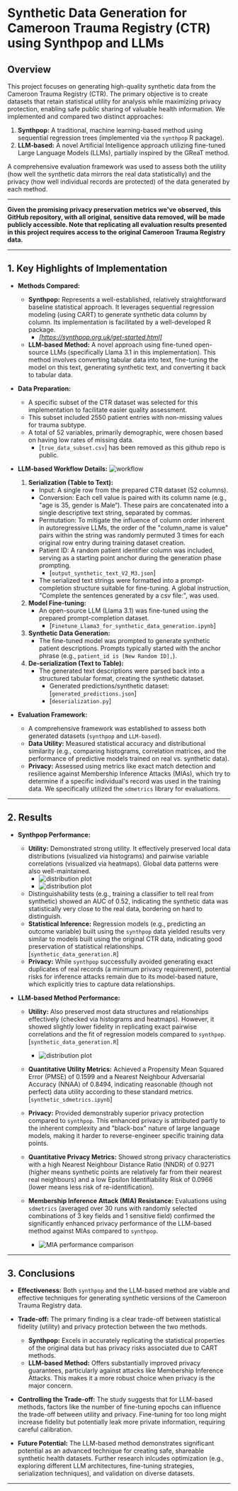 # Synthetic Data Generation for Cameroon Trauma Registry (CTR) using Synthpop and LLMs

## Overview

This project focuses on generating high-quality synthetic data from the Cameroon Trauma Registry (CTR). The primary objective is to create datasets that retain statistical utility for analysis while maximizing privacy protection, enabling safe public sharing of valuable health information. We implemented and compared two distinct approaches:

1.  **Synthpop:** A traditional, machine learning-based method using sequential regression trees (implemented via the `synthpop` R package).
2.  **LLM-based:** A novel Artificial Intelligence  approach utilizing fine-tuned Large Language Models (LLMs), partially inspired by the GReaT method.

A comprehensive evaluation framework was used to assess both the utility (how well the synthetic data mirrors the real data statistically) and the privacy (how well individual records are protected) of the data generated by each method.

---

**Given the promising privacy preservation metrics we've observed, this GitHub repository, with all original, sensitive data  removed, will be made publicly accessible. Note that replicating all evaluation results presented in this project requires access to the original Cameroon Trauma Registry data.**

---


## 1. Key Highlights of Implementation


* **Methods Compared:**
    * **Synthpop:** Represents a well-established, relatively straightforward baseline statistical approach. It leverages sequential regression modeling (using CART) to generate synthetic data column by column. Its implementation is facilitated by a well-developed R package.
        * _[https://synthpop.org.uk/get-started.html]_
    * **LLM-based Method:** A novel approach using fine-tuned open-source LLMs (specifically Llama 3.1 in this implementation). This method involves converting tabular data into text, fine-tuning the model on this text, generating synthetic text, and converting it back to tabular data.

* **Data Preparation:**
    * A specific subset of the CTR dataset was selected for this implementation to facilitate easier quality assessment.
    * This subset included 2550 patient entries with non-missing values for trauma subtype.
    * A total of 52 variables, primarily demographic, were chosen based on having low rates of missing data.
        * [`true_data_subset.csv`] has been removed as this github repo is public.

* **LLM-based Workflow Details:**
  ![workflow](./src/workflow.png)
    1.  **Serialization (Table to Text):**
        * Input: A single row from the prepared CTR dataset (52 columns).
        * Conversion: Each cell value is paired with its column name (e.g., "age is 35, gender is Male“). These pairs are concatenated into a single descriptive text string, separated by commas.
        * Permutation: To mitigate the influence of column order inherent in autoregressive LLMs, the order of the "column_name is value" pairs within the string was randomly permuted 3 times for each original row entry during training dataset creation.
        * Patient ID: A random patient identifier column was included, serving as a starting point anchor during the generation phase prompting.
            * [`output_synthetic_text_V2_M3.json`]
        * The serialized text strings were formatted into a prompt-completion structure suitable for fine-tuning. A global instruction, "Complete the sentences generated by a csv file:", was used.
    2.  **Model Fine-tuning:**
        * An open-source LLM (Llama 3.1) was fine-tuned using the prepared prompt-completion dataset.
            * [`Finetune_Llama3_for_synthetic_data_generation.ipynb`]
    3.  **Synthetic Data Generation:**
        * The fine-tuned model was prompted to generate synthetic patient descriptions. Prompts typically started with the anchor phrase (e.g., `patient_id is [New Random ID],`).
    4.  **De-serialization (Text to Table):**
        * The generated text descriptions were parsed back into a structured tabular format, creating the synthetic dataset.
            * Generated predictions/synthetic dataset: [`generated_predictions.json`]
            * [`deserialization.py`]

* **Evaluation Framework:**
    * A comprehensive framework was established to assess both generated datasets (`synthpop` and `LLM-based`).
    * **Data Utility:** Measured statistical accuracy and distributional similarity (e.g., comparing histograms, correlation matrices, and the performance of predictive models trained on real vs. synthetic data).
    * **Privacy:** Assessed using metrics like exact match detection and resilience against Membership Inference Attacks (MIAs), which try to determine if a specific individual's record was used in the training data. We specifically utilized the `sdmetrics` library for evaluations.
---

## 2. Results

* **Synthpop Performance:**
    * **Utility:** Demonstrated strong utility. It effectively preserved local data distributions (visualized via histograms) and pairwise variable correlations (visualized via heatmaps). Global data patterns were also well-maintained.
        * ![distribution plot](./src/distributions.png)
        * ![distribution plot](./src/heatmap_synthpop.png)
    * Distinguishability tests (e.g., training a classifier to tell real from synthetic) showed an AUC of 0.52, indicating the synthetic data was statistically very close to the real data, bordering on hard to distinguish.
    * **Statistical Inference:** Regression models (e.g., predicting an outcome variable) built using the `synthpop` data yielded results very similar to models built using the original CTR data, indicating good preservation of statistical relationships. [`synthetic_data_generation.R`]
    * **Privacy:** While `synthpop` successfully avoided generating exact duplicates of real records (a minimum privacy requirement), potential risks for inference attacks remain due to its model-based nature, which explicitly tries to capture data relationships. 

* **LLM-based Method Performance:**
    * **Utility:** Also preserved most data structures and relationships effectively (checked via histograms and heatmaps). However, it showed slightly lower fidelity in replicating exact pairwise correlations and the fit of regression models compared to `synthpop`.[`synthetic_data_generation.R`]

        * ![distribution plot](./src/heatmap_LLM.png)
    * **Quantitative Utility Metrics:** Achieved a Propensity Mean Squared Error (PMSE) of 0.1599 and a Nearest Neighbour Adversarial Accuracy (NNAA) of 0.8494, indicating reasonable (though not perfect) data utility according to these standard metrics.[`synthetic_sdmetrics.ipynb`]
    * **Privacy:** Provided demonstrably superior privacy protection compared to `synthpop`. This enhanced privacy is attributed partly to the inherent complexity and "black-box" nature of large language models, making it harder to reverse-engineer specific training data points.
    * **Quantitative Privacy Metrics:** Showed strong privacy characteristics with a high Nearest Neighbour Distance Ratio (NNDR) of 0.9271 (higher means synthetic points are relatively far from their nearest real neighbours) and a low Epsilon Identifiability Risk of 0.0966 (lower means less risk of re-identification).
    * **Membership Inference Attack (MIA) Resistance:** Evaluations using `sdmetrics` (averaged over 30 runs with randomly selected combinations of 3 key fields and 1 sensitive field) confirmed the significantly enhanced privacy performance of the LLM-based method against MIAs compared to `synthpop`.
        * ![MIA performance comparison](./src/MIA.png)
---

## 3. Conclusions

* **Effectiveness:** Both `synthpop` and the LLM-based method are viable and effective techniques for generating synthetic versions of the Cameroon Trauma Registry data.

* **Trade-off:** The primary finding is a clear trade-off between statistical fidelity (utility) and privacy protection between the two methods.
    * **Synthpop:** Excels in accurately replicating the statistical properties of the original data but has privacy risks associated due to CART methods.
    * **LLM-based Method:** Offers substantially improved privacy guarantees, particularly against attacks like Membership Inference Attacks. This makes it a more robust choice when privacy is the major concern.
* **Controlling the Trade-off:** The study suggests that for LLM-based methods, factors like the number of fine-tuning epochs can influence the trade-off between utility and privacy. Fine-tuning for too long might increase fidelity but potentially leak more private information, requiring careful calibration.

* **Future Potential:** The LLM-based method demonstrates significant potential as an advanced technique for creating safe, shareable synthetic health datasets. Further research inlcudes optimization (e.g., exploring different LLM architectures, fine-tuning strategies, serialization techniques), and validation on diverse datasets.

---